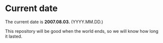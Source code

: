 # Current date

The current date is **2007.08.03.** (YYYY.MM.DD.)

This repository will be good when the world ends, so we will know how long it lasted.